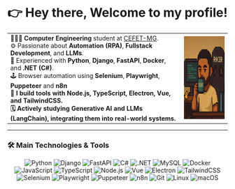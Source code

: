 <div align="center">
 <h1> 
  👉  Hey there, Welcome to my profile! 
 </h1> 
</div>

<table>
<tr>
 <td>
 👨🏽‍💻 <strong>Computer Engineering</strong> student at <a href="https://www.cefetmg.br/home/">CEFET-MG</a>.<br>
 ⚙️ Passionate about <strong>Automation (RPA)</strong>, <strong>Fullstack Development</strong>, and <strong>LLMs</strong>.<br>
 🚀 Experienced with <strong>Python</strong>, <strong>Django</strong>, <strong>FastAPI</strong>, <strong>Docker</strong>, and <strong>.NET (C#)</strong>.<br>
 🕹️ Browser automation using <strong>Selenium</strong>, <strong>Playwright</strong>, <strong>Puppeteer</strong> and <strong>n8n<strong/> <br>
 🧠 I build tools with <strong>Node.js</strong>, <strong>TypeScript</strong>, <strong>Electron</strong>, <strong>Vue</strong>, and <strong>TailwindCSS</strong>.<br>
 🗓️ Actively studying <strong>Generative AI</strong> and <strong>LLMs (LangChain)</strong>, integrating them into real-world systems.<br>
 </td>
 <td>
  <img src="./assets/gabriel-office.png" height="190">
 </td>
</tr>
</table>

---

### 🛠️ Main Technologies & Tools

<div align="center">

<!-- Backend -->
<img height="40" src="https://cdn.jsdelivr.net/gh/devicons/devicon/icons/python/python-original.svg" alt="Python" />
<img height="40" src="https://cdn.jsdelivr.net/gh/devicons/devicon/icons/django/django-plain.svg" alt="Django" />
<img height="40" src="https://cdn.jsdelivr.net/gh/devicons/devicon/icons/fastapi/fastapi-original.svg" alt="FastAPI" />
<img height="40" src="https://cdn.jsdelivr.net/gh/devicons/devicon/icons/csharp/csharp-original.svg" alt="C#" />
<img height="40" src="https://cdn.jsdelivr.net/gh/devicons/devicon/icons/dot-net/dot-net-original.svg" alt=".NET" />
<img height="40" src="https://cdn.jsdelivr.net/gh/devicons/devicon/icons/mysql/mysql-original.svg" alt="MySQL" />
<img height="40" src="https://cdn.jsdelivr.net/gh/devicons/devicon/icons/docker/docker-original.svg" alt="Docker" />

<!-- Frontend / Desktop -->
<img height="40" src="https://cdn.jsdelivr.net/gh/devicons/devicon/icons/javascript/javascript-original.svg" alt="JavaScript" />
<img height="40" src="https://cdn.jsdelivr.net/gh/devicons/devicon/icons/typescript/typescript-original.svg" alt="TypeScript" />
<img height="40" src="https://cdn.jsdelivr.net/gh/devicons/devicon/icons/nodejs/nodejs-original.svg" alt="Node.js" />
<img height="40" src="https://cdn.jsdelivr.net/gh/devicons/devicon/icons/vuejs/vuejs-original.svg" alt="Vue" />
<img height="40" src="https://cdn.jsdelivr.net/gh/devicons/devicon/icons/electron/electron-original.svg" alt="Electron" />
<img height="35" src="https://upload.wikimedia.org/wikipedia/commons/d/d5/Tailwind_CSS_Logo.svg" alt="TailwindCSS" />

<!-- Automation -->
<img height="40" src="https://cdn.jsdelivr.net/gh/devicons/devicon/icons/selenium/selenium-original.svg" alt="Selenium" />
<img height="40" src="https://playwright.dev/img/playwright-logo.svg" alt="Playwright" />
<img height="40" src="https://avatars.githubusercontent.com/u/6906516?s=200&v=4" alt="Puppeteer" />
<img height="35" width="45" src="https://docs.n8n.io/_images/n8n-docs-icon.svg" alt="n8n" />

<!-- Extras -->
<img height="40" src="https://cdn.jsdelivr.net/gh/devicons/devicon/icons/git/git-original.svg" alt="Git" />
<img height="40" src="https://cdn.jsdelivr.net/gh/devicons/devicon/icons/linux/linux-original.svg" alt="Linux" />
<img height="40" src="https://cdn.jsdelivr.net/gh/devicons/devicon/icons/apple/apple-original.svg" alt="macOS" />

</div>






